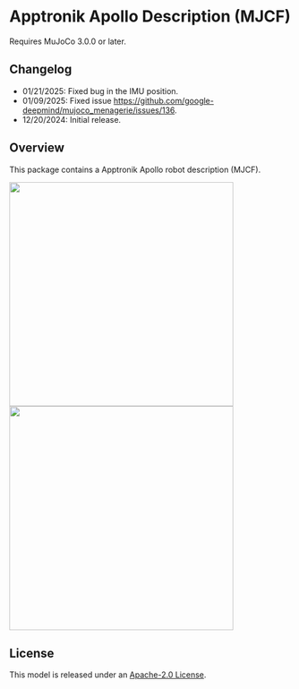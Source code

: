 # Apptronik Apollo Description (MJCF)

Requires MuJoCo 3.0.0 or later.

## Changelog

- 01/21/2025: Fixed bug in the IMU position.
- 01/09/2025: Fixed issue https://github.com/google-deepmind/mujoco_menagerie/issues/136.
- 12/20/2024: Initial release.

## Overview

This package contains a Apptronik Apollo robot description (MJCF).

<p float="left">
  <img src="apptronik_apollo.png" width="400">
  <img src="apptronik_apollo_stand.png" width="400">
</p>


## License

This model is released under an [Apache-2.0 License](LICENSE).

